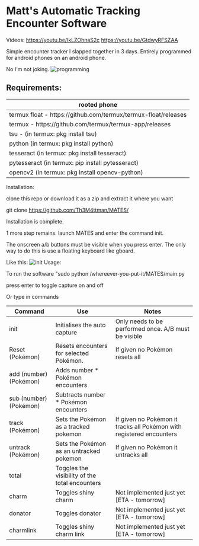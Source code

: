 # Matt's Automatic Tracking Encounter Software

Videos: <https://youtu.be/IkLZOhnaS2c> <https://youtu.be/GtdwyRFSZAA>

Simple encounter tracker I slapped together in 3 days.
Entirely programmed for android phones on an android phone.

No I'm not joking.
![programming](https://i.imgur.com/BLCC92W.png)

## Requirements:


| rooted phone                                                    |
| --------------------------------------------------------------- |
| termux float - https\://github.com/termux/termux-float/releases |
| termux - https\://github.com/termux/termux-app/releases         |
| tsu - (in termux: pkg install tsu)                              |
| python (in termux: pkg install python)                          |
| tesseract (in termux: pkg install tesseract)                    |
| pytesseract (in termux: pip install pytesseract)                |
| opencv2 (in termux: pkg install opencv-python)                  |




Installation:

clone this repo or download it as a zip and extract it where you want

git clone <https://github.com/Th3M4ttman/MATES/>


Installation is complete.

1 more step remains. launch MATES and enter the command init.

The onscreen a/b buttons must be visible when you press enter. The only way to do this is use a floating keyboard like gboard.

Like this:
![init](https://i.imgur.com/SiIDeX3.png)
Usage:

To run the software "sudo python /whereever-you-put-it/MATES/main.py

press enter to toggle capture on and off

Or type in commands


| Command                | Use                                            | Notes                                                                |
| ---------------------- | ---------------------------------------------- | -------------------------------------------------------------------- |
| init                   | Initialises the auto capture                   | Only needs to be performed once. A/B must be visible                 |
| Reset (Pokémon)        | Resets encounters for selected Pokémon.        | If given no Pokémon resets all                                       |
| add (number) (Pokémon) | Adds number \* Pokémon encounters              |                                                                      |
| sub (number) (Pokémon) | Subtracts number \* Pokémon encounters         |                                                                      |
| track (Pokémon)        | Sets the Pokémon as a tracked pokemon          | If given no Pokémon it tracks all Pokémon with registered encounters |
| untrack (Pokémon)      | Sets the Pokémon as an untracked pokemon       | If given no Pokémon it untracks all                                  |
| total                  | Toggles the visibility of the total encounters |                                                                      |
| charm                  | Toggles shiny charm                            | Not implemented just yet \[ETA - tomorrow]                           |
| donator                | Toggles donator                                | Not implemented just yet \[ETA - tomorrow]                           |
| charmlink              | Toggles shiny charm link                       | Not implemented just yet \[ETA - tomorrow]                           |
